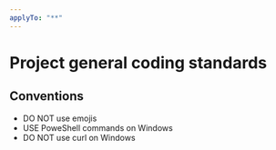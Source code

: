 ```yaml
---
applyTo: "**"
---
```


# Project general coding standards

## Conventions

- DO NOT use emojis
- USE PoweShell commands on Windows
- DO NOT use curl on Windows
